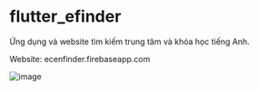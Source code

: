 # flutter_efinder

Ứng dụng và website tìm kiếm trung tâm và khóa học tiếng Anh.

Website: ecenfinder.firebaseapp.com

![image](https://user-images.githubusercontent.com/45505443/138469965-7099bc55-4409-44c3-b011-493693b5142c.png)
